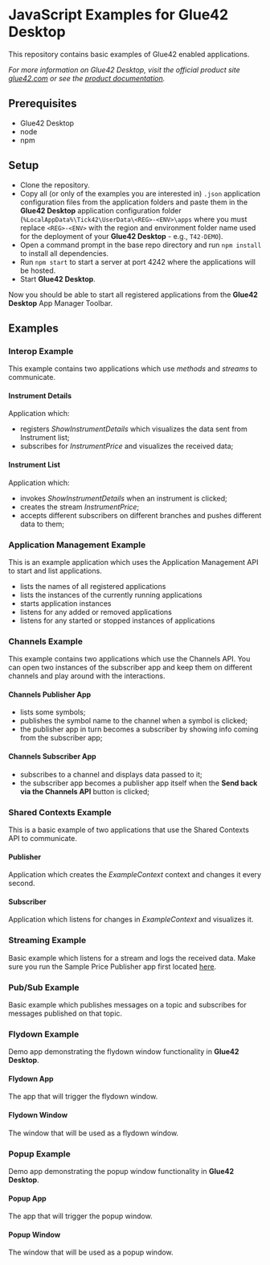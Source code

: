 # JavaScript Examples for Glue42 Desktop

This repository contains basic examples of Glue42 enabled applications.

*For more information on Glue42 Desktop, visit the official product site [glue42.com](https://glue42.com/) or see the [product documentation](https://docs.glue42.com).*

## Prerequisites

- Glue42 Desktop
- node
- npm

## Setup

- Clone the repository.
- Copy all (or only of the examples you are interested in) `.json` application configuration files from the application folders and paste them in the **Glue42 Desktop** application configuration folder (`%LocalAppData%\Tick42\UserData\<REG>-<ENV>\apps` where you must replace `<REG>-<ENV>` with the region and environment folder name used for the deployment of your **Glue42 Desktop** - e.g., `T42-DEMO`).  
- Open a command prompt in the base repo directory and run `npm install` to install all dependencies. 
- Run `npm start` to start a server at port 4242 where the applications will be hosted.
- Start **Glue42 Desktop**. 

Now you should be able to start all registered applications from the **Glue42 Desktop** App Manager Toolbar.

## Examples

### Interop Example

This example contains two applications which use *methods* and *streams* to communicate.

#### Instrument Details

Application which:

- registers *ShowInstrumentDetails* which visualizes the data sent from Instrument list;
- subscribes for *InstrumentPrice* and visualizes the received data;

#### Instrument List

Application which:

- invokes *ShowInstrumentDetails* when an instrument is clicked;
- creates the stream *InstrumentPrice*;
- accepts different subscribers on different branches and pushes different data to them;

### Application Management Example

This is an example application which uses the Application Management API to start and list applications.

- lists the names of all registered applications
- lists the instances of the currently running applications
- starts application instances
- listens for any added or removed applications
- listens for any started or stopped instances of applications

### Channels Example

This example contains two applications which use the Channels API.
You can open two instances of the subscriber app and keep them on different channels and play around with the interactions.

#### Channels Publisher App

- lists some symbols;
- publishes the symbol name to the channel when a symbol is clicked;
- the publisher app in turn becomes a subscriber by showing info coming from the subscriber app;

#### Channels Subscriber App

- subscribes to a channel and displays data passed to it;
- the subscriber app becomes a publisher app itself when the **Send back via the Channels API** button is clicked;

### Shared Contexts Example

This is a basic example of two applications that use the Shared Contexts API to communicate.

#### Publisher

Application which creates the *ExampleContext* context and changes it every second.

#### Subscriber

Application which listens for changes in *ExampleContext* and visualizes it.

### Streaming Example

Basic example which listens for a stream and logs the received data.
Make sure you run the Sample Price Publisher app first located [here](https://github.com/Tick42/g4e-tutorial/tree/master/support).

### Pub/Sub Example

Basic example which publishes messages on a topic and subscribes for messages published on that topic.

### Flydown Example

Demo app demonstrating the flydown window functionality in **Glue42 Desktop**.

#### Flydown App

The app that will trigger the flydown window.

#### Flydown Window

The window that will be used as a flydown window.

### Popup Example

Demo app demonstrating the popup window functionality in **Glue42 Desktop**.

#### Popup App

The app that will trigger the popup window.

#### Popup Window

The window that will be used as a popup window.